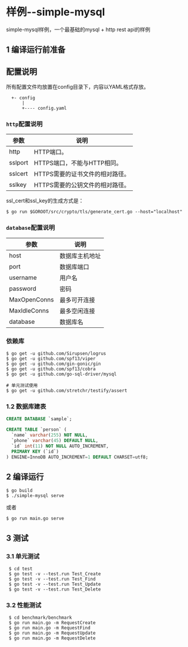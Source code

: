 样例--simple-mysql
==================

simple-mysql样例，一个最基础的mysql + http rest api的样例

## 1 编译运行前准备

## 配置说明

所有配置文件均放置在config目录下，内容以YAML格式存放。

```
  +- config
      |
      +---- config.yaml
```

###  `http`配置说明

参数     | 说明
------- | ------------------
http    | HTTP端口。
sslport | HTTPS端口，不能与HTTP相同。
sslcert | HTTPS需要的证书文件的相对路径。
sslkey  | HTTPS需要的公钥文件的相对路径。

ssl_cert和ssl_key的生成方式是：

```shell
$ go run $GOROOT/src/crypto/tls/generate_cert.go --host="localhost"
```

### `database`配置说明

参数          | 说明
------------ | ------------------
host         | 数据库主机地址
port         | 数据库端口
username     | 用户名
password     | 密码
MaxOpenConns | 最多可开连接
MaxIdleConns | 最多空闲连接
database     | 数据库名

### 依赖库

```shell
$ go get -u github.com/Sirupsen/logrus
$ go get -u github.com/spf13/viper
$ go get -u github.com/gin-gonic/gin
$ go get -u github.com/spf13/cobra
$ go get -u github.com/go-sql-driver/mysql

# 单元测试使用
$ go get -u github.com/stretchr/testify/assert
```

### 1.2 数据库建表

```sql
CREATE DATABASE `sample`;

CREATE TABLE `person` (
  `name` varchar(255) NOT NULL,
  `phone` varchar(45) DEFAULT NULL,
  `id` int(11) NOT NULL AUTO_INCREMENT,
  PRIMARY KEY (`id`)
) ENGINE=InnoDB AUTO_INCREMENT=1 DEFAULT CHARSET=utf8;
```


## 2 编译运行

```shell
$ go build
$ ./simple-mysql serve
```

或者

```shell
$ go run main.go serve
```

## 3 测试

### 3.1 单元测试

```shell
 $ cd test
 $ go test -v --test.run Test_Create
 $ go test -v --test.run Test_Find
 $ go test -v --test.run Test_Update
 $ go test -v --test.run Test_Delete
```

### 3.2 性能测试

```shell
 $ cd benchmark/benchmark
 $ go run main.go -m RequestCreate
 $ go run main.go -m RequestFind
 $ go run main.go -m RequestUpdate
 $ go run main.go -m RequestDelete
```